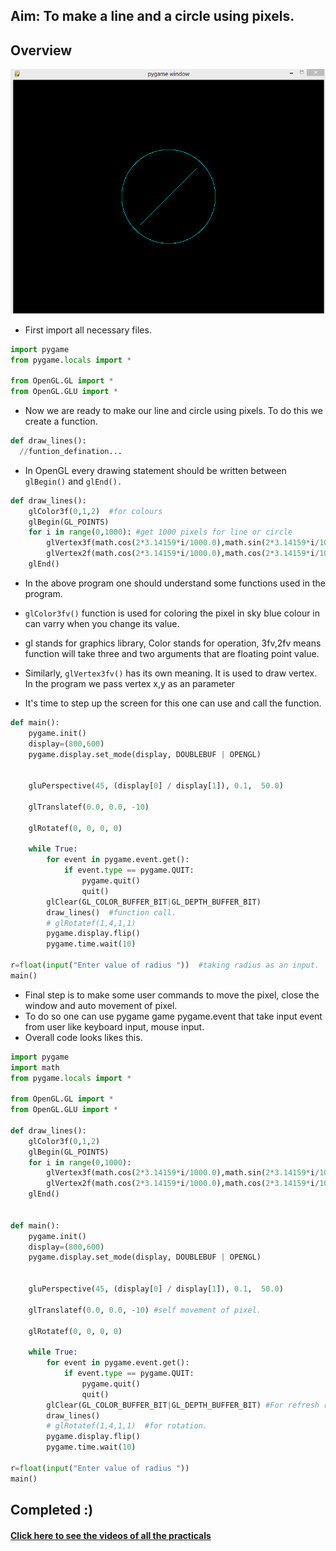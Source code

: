 ## Aim: To make a line and a circle using pixels.
## Overview
<img src="https://github.com/kr123Manish/ComputerGraphics_with_openGL/blob/main/Programs/images/circleline.PNG"></img>
- First import all necessary files.
``` python
import pygame 
from pygame.locals import *

from OpenGL.GL import *
from OpenGL.GLU import *
```
- Now we are ready to make our line and circle using pixels. To do this we create a function.
```python
def draw_lines():
  //funtion_defination...
```
- In OpenGL every drawing statement should be written between ```glBegin()``` and ```glEnd().```
```python
def draw_lines():
	glColor3f(0,1,2)  #for colours
	glBegin(GL_POINTS)
	for i in range(0,1000): #get 1000 pixels for line or circle
		glVertex3f(math.cos(2*3.14159*i/1000.0),math.sin(2*3.14159*i/1000.0),r) #for circle in form of (x-axis,y-axis,radius)
		glVertex2f(math.cos(2*3.14159*i/1000.0),math.cos(2*3.14159*i/1000.0)) #for line in form of (x-axis,y-axis)
	glEnd()
 ```
 - In the above program one should understand some functions used in the program.

- ```glColor3fv()``` function is used for coloring the pixel in sky blue colour in can varry when you change its value.

- gl stands for graphics library, Color stands for operation, 3fv,2fv means function will take three and two arguments that are floating point value.

- Similarly, ```glVertex3fv()``` has its own meaning. It is used to draw vertex. In the program we pass vertex x,y as an parameter

- It's time to step up the screen for this one can use and call the function.
```python
def main():
	pygame.init()
	display=(800,600)
	pygame.display.set_mode(display, DOUBLEBUF | OPENGL)


	gluPerspective(45, (display[0] / display[1]), 0.1,  50.0)

	glTranslatef(0.0, 0.0, -10)

	glRotatef(0, 0, 0, 0)

	while True:
		for event in pygame.event.get():
			if event.type == pygame.QUIT:
				pygame.quit()
				quit()
		glClear(GL_COLOR_BUFFER_BIT|GL_DEPTH_BUFFER_BIT)
		draw_lines()  #function call.
		# glRotatef(1,4,1,1)
		pygame.display.flip()
		pygame.time.wait(10)

r=float(input("Enter value of radius "))  #taking radius as an input.
main()
```
- Final step is to make some user commands to move the pixel, close the window and auto movement of pixel.
- To do so one can use pygame game pygame.event that take input event from user like keyboard input, mouse input.
- Overall code looks likes this.
```python
import pygame
import math
from pygame.locals import *

from OpenGL.GL import *
from OpenGL.GLU import *

def draw_lines():
	glColor3f(0,1,2)
	glBegin(GL_POINTS)
	for i in range(0,1000):
		glVertex3f(math.cos(2*3.14159*i/1000.0),math.sin(2*3.14159*i/1000.0),r)
		glVertex2f(math.cos(2*3.14159*i/1000.0),math.cos(2*3.14159*i/1000.0))
	glEnd()


def main():
	pygame.init()
	display=(800,600)
	pygame.display.set_mode(display, DOUBLEBUF | OPENGL)


	gluPerspective(45, (display[0] / display[1]), 0.1,  50.0)

	glTranslatef(0.0, 0.0, -10) #self movement of pixel.

	glRotatef(0, 0, 0, 0)

	while True:
		for event in pygame.event.get():
			if event.type == pygame.QUIT:
				pygame.quit()
				quit()
		glClear(GL_COLOR_BUFFER_BIT|GL_DEPTH_BUFFER_BIT) #For refresh rate(frame buffer)
		draw_lines()
		# glRotatef(1,4,1,1)  #for rotation.
		pygame.display.flip()
		pygame.time.wait(10)

r=float(input("Enter value of radius "))
main()
```
## Completed :)
<h4><a href="https://kr123manish.github.io/CG_video.github.io/">Click here to see the videos of all the practicals</a></h4>
